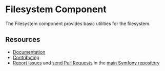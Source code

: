 # Filesystem Component

The Filesystem component provides basic utilities for the filesystem.

## Resources

- [Documentation](https://symfony.com/doc/current/components/filesystem.html)
- [Contributing](https://symfony.com/doc/current/contributing/index.html)
- [Report issues](https://github.com/symfony/symfony/issues) and
  [send Pull Requests](https://github.com/symfony/symfony/pulls)
  in the [main Symfony repository](https://github.com/symfony/symfony)
